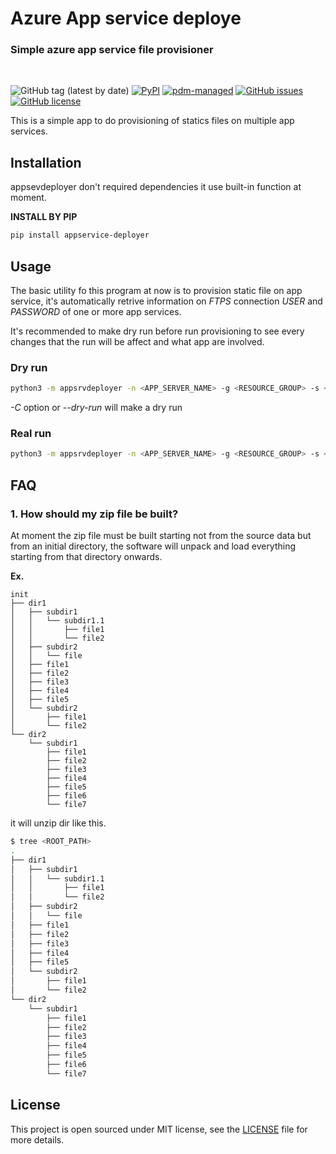 # Azure App service deploye
 
### Simple azure app service file provisioner

<br>

![GitHub tag (latest by date)](https://img.shields.io/github/v/tag/rhslack/appservice-deployer)
[![PyPI](https://img.shields.io/pypi/v/appservice-deployer?logo=python&logoColor=%23cccccc)](https://pypi.org/project/appservice-deployer)
[![pdm-managed](https://img.shields.io/badge/pdm-managed-blueviolet)](https://pdm.fming.dev)
[![GitHub issues](https://img.shields.io/github/issues/rhslack/appservice-deployer)](https://github.com/rhslack/appservice-deployer/issues)
[![GitHub license](https://img.shields.io/github/license/rhslack/appservice-deployer)](https://github.com/rhslack/appservice-deployer)

This is a simple app to do provisioning of statics files on multiple app services.

## Installation

appsevdeployer don't required dependencies it use built-in function at moment.

**INSTALL BY PIP**

```bash
pip install appservice-deployer
```

## Usage

The basic utility fo this program at now is to provision static file on app service, it's automatically retrive information on *FTPS* connection *USER* and *PASSWORD* of one or more app services.

It's recommended to make dry run before run provisioning to see every changes that the run will be affect and what app are involved.

### Dry run

```bash
python3 -m appsrvdeployer -n <APP_SERVER_NAME> -g <RESOURCE_GROUP> -s <SUBSCRIPTION> -z <ZIP_FILE> --path <ROOT_PATH> -C
```

*-C* option or *--dry-run* will make a dry run

### Real run

```bash
python3 -m appsrvdeployer -n <APP_SERVER_NAME> -g <RESOURCE_GROUP> -s <SUBSCRIPTION> -z <ZIP_FILE> --path <ROOT_PATH>
```

## FAQ

### 1. How should my zip file be built?

At moment the zip file must be built starting not from the source data but from an initial directory, the software will unpack and load everything starting from that directory onwards.

**Ex.**

```tree
init
├── dir1
│   ├── subdir1
│   │   └── subdir1.1
│   │       ├── file1
│   │       └── file2
│   ├── subdir2
│   │   └── file
│   ├── file1
│   ├── file2
│   ├── file3
│   ├── file4
│   ├── file5
│   └── subdir2
│       ├── file1
│       └── file2
└── dir2
    └── subdir1
        ├── file1
        ├── file2
        ├── file3
        ├── file4
        ├── file5
        ├── file6
        └── file7
```

it will unzip dir like this.

```bash
$ tree <ROOT_PATH>
.
├── dir1
│   ├── subdir1
│   │   └── subdir1.1
│   │       ├── file1
│   │       └── file2
│   ├── subdir2
│   │   └── file
│   ├── file1
│   ├── file2
│   ├── file3
│   ├── file4
│   ├── file5
│   └── subdir2
│       ├── file1
│       └── file2
└── dir2
    └── subdir1
        ├── file1
        ├── file2
        ├── file3
        ├── file4
        ├── file5
        ├── file6
        └── file7
```

## License

This project is open sourced under MIT license, see the [LICENSE](LICENSE) file for more details.
